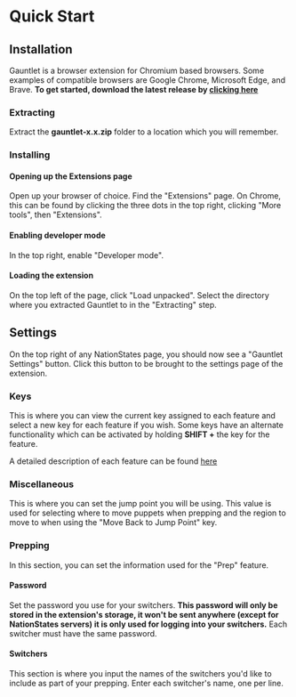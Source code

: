 # Quick Start
## Installation
Gauntlet is a browser extension for Chromium based browsers.
Some examples of compatible browsers are Google Chrome, Microsoft Edge, and Brave. **To get started, download the latest release by [clicking here](https://github.com/libcord-tech/gauntlet/releases)**
### Extracting
Extract the **gauntlet-x.x.zip** folder to a location which you will remember.
### Installing
#### Opening up the Extensions page
Open up your browser of choice. Find the "Extensions" page.
On Chrome, this can be found by clicking the three dots in the top right, clicking "More tools", then "Extensions".
#### Enabling developer mode
In the top right, enable "Developer mode".
#### Loading the extension
On the top left of the page, click "Load unpacked".
Select the directory where you extracted Gauntlet to in the "Extracting" step.
## Settings
On the top right of any NationStates page, you should now see a "Gauntlet Settings" button. Click this button
to be brought to the settings page of the extension.
### Keys
This is where you can view the current key assigned to each feature and select a new key for each feature if you wish.
Some keys have an alternate functionality which can be activated by holding **SHIFT +** the key for the feature.

A detailed description of each feature can be found [here](keys.md)
### Miscellaneous
This is where you can set the jump point you will be using. This value is used for selecting where to move puppets
when prepping and the region to move to when using the "Move Back to Jump Point" key.
### Prepping
In this section, you can set the information used for the "Prep" feature.
#### Password
Set the password you use for your switchers.
**This password will only be stored in the extension's storage, it won't be sent anywhere (except for NationStates
servers) it is only used for logging into your switchers.** Each switcher must have the same password.
#### Switchers
This section is where you input the names of the switchers you'd like to include as part of your prepping.
Enter each switcher's name, one per line.
